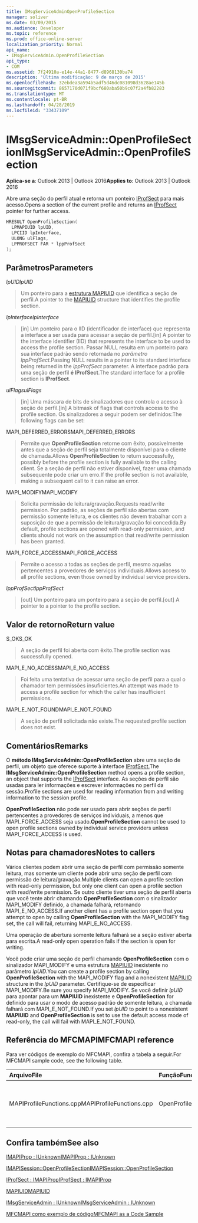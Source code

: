 ```yaml
---
title: IMsgServiceAdminOpenProfileSection
manager: soliver
ms.date: 03/09/2015
ms.audience: Developer
ms.topic: reference
ms.prod: office-online-server
localization_priority: Normal
api_name:
- IMsgServiceAdmin.OpenProfileSection
api_type:
- COM
ms.assetid: 7f24910a-e14e-44a1-8477-d8968130ba74
description: 'Última modificação: 9 de março de 2015'
ms.openlocfilehash: 32ebdea3a594b5adf5d46dc081098d3628ae145b
ms.sourcegitcommit: 8657170d071f9bcf680aba50b9c07f2a4fb82283
ms.translationtype: MT
ms.contentlocale: pt-BR
ms.lasthandoff: 04/28/2019
ms.locfileid: "33437109"
---
```

# <a name="imsgserviceadminopenprofilesection"></a><span data-ttu-id="2c7ac-103">IMsgServiceAdmin::OpenProfileSection</span><span class="sxs-lookup"><span data-stu-id="2c7ac-103">IMsgServiceAdmin::OpenProfileSection</span></span>

  
  
<span data-ttu-id="2c7ac-104">**Aplica-se a**: Outlook 2013 | Outlook 2016</span><span class="sxs-lookup"><span data-stu-id="2c7ac-104">**Applies to**: Outlook 2013 | Outlook 2016</span></span> 
  
<span data-ttu-id="2c7ac-105">Abre uma seção do perfil atual e retorna um ponteiro [IProfSect](iprofsectimapiprop.md) para mais acesso.</span><span class="sxs-lookup"><span data-stu-id="2c7ac-105">Opens a section of the current profile and returns an [IProfSect](iprofsectimapiprop.md) pointer for further access.</span></span> 
  
```cpp
HRESULT OpenProfileSection(
  LPMAPIUID lpUID,
  LPCIID lpInterface,
  ULONG ulFlags,
  LPPROFSECT FAR * lppProfSect
);
```

## <a name="parameters"></a><span data-ttu-id="2c7ac-106">Parâmetros</span><span class="sxs-lookup"><span data-stu-id="2c7ac-106">Parameters</span></span>

 <span data-ttu-id="2c7ac-107">_lpUID_</span><span class="sxs-lookup"><span data-stu-id="2c7ac-107">_lpUID_</span></span>
  
> <span data-ttu-id="2c7ac-108">Um ponteiro para a [estrutura MAPIUID](mapiuid.md) que identifica a seção de perfil.</span><span class="sxs-lookup"><span data-stu-id="2c7ac-108">A pointer to the [MAPIUID](mapiuid.md) structure that identifies the profile section.</span></span> 
    
 <span data-ttu-id="2c7ac-109">_lpInterface_</span><span class="sxs-lookup"><span data-stu-id="2c7ac-109">_lpInterface_</span></span>
  
> <span data-ttu-id="2c7ac-110">[in] Um ponteiro para o IID (identificador de interface) que representa a interface a ser usada para acessar a seção de perfil.</span><span class="sxs-lookup"><span data-stu-id="2c7ac-110">[in] A pointer to the interface identifier (IID) that represents the interface to be used to access the profile section.</span></span> <span data-ttu-id="2c7ac-111">Passar NULL resulta em um ponteiro para sua interface padrão sendo retornada no _parâmetro lppProfSect._</span><span class="sxs-lookup"><span data-stu-id="2c7ac-111">Passing NULL results in a pointer to its standard interface being returned in the  _lppProfSect_ parameter.</span></span> <span data-ttu-id="2c7ac-112">A interface padrão para uma seção de perfil **é IProfSect**.</span><span class="sxs-lookup"><span data-stu-id="2c7ac-112">The standard interface for a profile section is **IProfSect**.</span></span>
    
 <span data-ttu-id="2c7ac-113">_ulFlags_</span><span class="sxs-lookup"><span data-stu-id="2c7ac-113">_ulFlags_</span></span>
  
> <span data-ttu-id="2c7ac-114">[in] Uma máscara de bits de sinalizadores que controla o acesso à seção de perfil.</span><span class="sxs-lookup"><span data-stu-id="2c7ac-114">[in] A bitmask of flags that controls access to the profile section.</span></span> <span data-ttu-id="2c7ac-115">Os sinalizadores a seguir podem ser definidos:</span><span class="sxs-lookup"><span data-stu-id="2c7ac-115">The following flags can be set:</span></span>
    
<span data-ttu-id="2c7ac-116">MAPI_DEFERRED_ERRORS</span><span class="sxs-lookup"><span data-stu-id="2c7ac-116">MAPI_DEFERRED_ERRORS</span></span> 
  
> <span data-ttu-id="2c7ac-117">Permite que **OpenProfileSection** retorne com êxito, possivelmente antes que a seção de perfil seja totalmente disponível para o cliente de chamada.</span><span class="sxs-lookup"><span data-stu-id="2c7ac-117">Allows **OpenProfileSection** to return successfully, possibly before the profile section is fully available to the calling client.</span></span> <span data-ttu-id="2c7ac-118">Se a seção de perfil não estiver disponível, fazer uma chamada subsequente pode criar um erro.</span><span class="sxs-lookup"><span data-stu-id="2c7ac-118">If the profile section is not available, making a subsequent call to it can raise an error.</span></span> 
    
<span data-ttu-id="2c7ac-119">MAPI_MODIFY</span><span class="sxs-lookup"><span data-stu-id="2c7ac-119">MAPI_MODIFY</span></span> 
  
> <span data-ttu-id="2c7ac-120">Solicita permissão de leitura/gravação.</span><span class="sxs-lookup"><span data-stu-id="2c7ac-120">Requests read/write permission.</span></span> <span data-ttu-id="2c7ac-121">Por padrão, as seções de perfil são abertas com permissão somente leitura, e os clientes não devem trabalhar com a suposição de que a permissão de leitura/gravação foi concedida.</span><span class="sxs-lookup"><span data-stu-id="2c7ac-121">By default, profile sections are opened with read-only permission, and clients should not work on the assumption that read/write permission has been granted.</span></span> 
    
<span data-ttu-id="2c7ac-122">MAPI_FORCE_ACCESS</span><span class="sxs-lookup"><span data-stu-id="2c7ac-122">MAPI_FORCE_ACCESS</span></span>
  
> <span data-ttu-id="2c7ac-123">Permite o acesso a todas as seções de perfil, mesmo aquelas pertencentes a provedores de serviços individuais.</span><span class="sxs-lookup"><span data-stu-id="2c7ac-123">Allows access to all profile sections, even those owned by individual service providers.</span></span>
    
 <span data-ttu-id="2c7ac-124">_lppProfSect_</span><span class="sxs-lookup"><span data-stu-id="2c7ac-124">_lppProfSect_</span></span>
  
> <span data-ttu-id="2c7ac-125">[out] Um ponteiro para um ponteiro para a seção de perfil.</span><span class="sxs-lookup"><span data-stu-id="2c7ac-125">[out] A pointer to a pointer to the profile section.</span></span>
    
## <a name="return-value"></a><span data-ttu-id="2c7ac-126">Valor de retorno</span><span class="sxs-lookup"><span data-stu-id="2c7ac-126">Return value</span></span>

<span data-ttu-id="2c7ac-127">S_OK</span><span class="sxs-lookup"><span data-stu-id="2c7ac-127">S_OK</span></span> 
  
> <span data-ttu-id="2c7ac-128">A seção de perfil foi aberta com êxito.</span><span class="sxs-lookup"><span data-stu-id="2c7ac-128">The profile section was successfully opened.</span></span>
    
<span data-ttu-id="2c7ac-129">MAPI_E_NO_ACCESS</span><span class="sxs-lookup"><span data-stu-id="2c7ac-129">MAPI_E_NO_ACCESS</span></span> 
  
> <span data-ttu-id="2c7ac-130">Foi feita uma tentativa de acessar uma seção de perfil para a qual o chamador tem permissões insuficientes.</span><span class="sxs-lookup"><span data-stu-id="2c7ac-130">An attempt was made to access a profile section for which the caller has insufficient permissions.</span></span>
    
<span data-ttu-id="2c7ac-131">MAPI_E_NOT_FOUND</span><span class="sxs-lookup"><span data-stu-id="2c7ac-131">MAPI_E_NOT_FOUND</span></span> 
  
> <span data-ttu-id="2c7ac-132">A seção de perfil solicitada não existe.</span><span class="sxs-lookup"><span data-stu-id="2c7ac-132">The requested profile section does not exist.</span></span>
    
## <a name="remarks"></a><span data-ttu-id="2c7ac-133">Comentários</span><span class="sxs-lookup"><span data-stu-id="2c7ac-133">Remarks</span></span>

<span data-ttu-id="2c7ac-134">O **método IMsgServiceAdmin::OpenProfileSection** abre uma seção de perfil, um objeto que oferece suporte à interface [IProfSect.](iprofsectimapiprop.md)</span><span class="sxs-lookup"><span data-stu-id="2c7ac-134">The **IMsgServiceAdmin::OpenProfileSection** method opens a profile section, an object that supports the [IProfSect](iprofsectimapiprop.md) interface.</span></span> <span data-ttu-id="2c7ac-135">As seções de perfil são usadas para ler informações e escrever informações no perfil da sessão.</span><span class="sxs-lookup"><span data-stu-id="2c7ac-135">Profile sections are used for reading information from and writing information to the session profile.</span></span> 
  
 <span data-ttu-id="2c7ac-136">**OpenProfileSection** não pode ser usado para abrir seções de perfil pertencentes a provedores de serviços individuais, a menos que MAPI_FORCE_ACCESS seja usado.</span><span class="sxs-lookup"><span data-stu-id="2c7ac-136">**OpenProfileSection** cannot be used to open profile sections owned by individual service providers unless MAPI_FORCE_ACCESS is used.</span></span> 
  
## <a name="notes-to-callers"></a><span data-ttu-id="2c7ac-137">Notas para chamadores</span><span class="sxs-lookup"><span data-stu-id="2c7ac-137">Notes to callers</span></span>

<span data-ttu-id="2c7ac-138">Vários clientes podem abrir uma seção de perfil com permissão somente leitura, mas somente um cliente pode abrir uma seção de perfil com permissão de leitura/gravação.</span><span class="sxs-lookup"><span data-stu-id="2c7ac-138">Multiple clients can open a profile section with read-only permission, but only one client can open a profile section with read/write permission.</span></span> <span data-ttu-id="2c7ac-139">Se outro cliente tiver uma seção de perfil aberta que você tente abrir chamando **OpenProfileSection** com o sinalizador MAPI_MODIFY definido, a chamada falhará, retornando MAPI_E_NO_ACCESS.</span><span class="sxs-lookup"><span data-stu-id="2c7ac-139">If another client has a profile section open that you attempt to open by calling **OpenProfileSection** with the MAPI_MODIFY flag set, the call will fail, returning MAPI_E_NO_ACCESS.</span></span> 
  
<span data-ttu-id="2c7ac-140">Uma operação de abertura somente leitura falhará se a seção estiver aberta para escrita.</span><span class="sxs-lookup"><span data-stu-id="2c7ac-140">A read-only open operation fails if the section is open for writing.</span></span> 
  
<span data-ttu-id="2c7ac-141">Você pode criar uma seção de perfil chamando **OpenProfileSection** com o sinalizador MAPI_MODIFY e uma estrutura [MAPIUID](mapiuid.md) inexistente no parâmetro _lpUID._</span><span class="sxs-lookup"><span data-stu-id="2c7ac-141">You can create a profile section by calling **OpenProfileSection** with the MAPI_MODIFY flag and a nonexistent [MAPIUID](mapiuid.md) structure in the  _lpUID_ parameter.</span></span> <span data-ttu-id="2c7ac-142">Certifique-se de especificar MAPI_MODIFY.</span><span class="sxs-lookup"><span data-stu-id="2c7ac-142">Be sure you specify MAPI_MODIFY.</span></span> <span data-ttu-id="2c7ac-143">Se você definir  _lpUID_ para apontar para um **MAPIUID** inexistente e **OpenProfileSection** for definido para usar o modo de acesso padrão de somente leitura, a chamada falhará com MAPI_E_NOT_FOUND.</span><span class="sxs-lookup"><span data-stu-id="2c7ac-143">If you set  _lpUID_ to point to a nonexistent **MAPIUID** and **OpenProfileSection** is set to use the default access mode of read-only, the call will fail with MAPI_E_NOT_FOUND.</span></span> 
  
## <a name="mfcmapi-reference"></a><span data-ttu-id="2c7ac-144">Referência do MFCMAPI</span><span class="sxs-lookup"><span data-stu-id="2c7ac-144">MFCMAPI reference</span></span>

<span data-ttu-id="2c7ac-145">Para ver códigos de exemplo do MFCMAPI, confira a tabela a seguir.</span><span class="sxs-lookup"><span data-stu-id="2c7ac-145">For MFCMAPI sample code, see the following table.</span></span>
  
|<span data-ttu-id="2c7ac-146">**Arquivo**</span><span class="sxs-lookup"><span data-stu-id="2c7ac-146">**File**</span></span>|<span data-ttu-id="2c7ac-147">**Função**</span><span class="sxs-lookup"><span data-stu-id="2c7ac-147">**Function**</span></span>|<span data-ttu-id="2c7ac-148">**Comentário**</span><span class="sxs-lookup"><span data-stu-id="2c7ac-148">**Comment**</span></span>|
|:-----|:-----|:-----|
|<span data-ttu-id="2c7ac-149">MAPIProfileFunctions.cpp</span><span class="sxs-lookup"><span data-stu-id="2c7ac-149">MAPIProfileFunctions.cpp</span></span>  <br/> |<span data-ttu-id="2c7ac-150">OpenProfileSection</span><span class="sxs-lookup"><span data-stu-id="2c7ac-150">OpenProfileSection</span></span>  <br/> |<span data-ttu-id="2c7ac-151">MFCMAPI usa o **método IMsgServiceAdmin::OpenProfileSection** para abrir uma seção de perfil.</span><span class="sxs-lookup"><span data-stu-id="2c7ac-151">MFCMAPI uses the **IMsgServiceAdmin::OpenProfileSection** method to open a profile section.</span></span>  <br/> |
   
## <a name="see-also"></a><span data-ttu-id="2c7ac-152">Confira também</span><span class="sxs-lookup"><span data-stu-id="2c7ac-152">See also</span></span>



[<span data-ttu-id="2c7ac-153">IMAPIProp : IUnknown</span><span class="sxs-lookup"><span data-stu-id="2c7ac-153">IMAPIProp : IUnknown</span></span>](imapipropiunknown.md)
  
[<span data-ttu-id="2c7ac-154">IMAPISession::OpenProfileSection</span><span class="sxs-lookup"><span data-stu-id="2c7ac-154">IMAPISession::OpenProfileSection</span></span>](imapisession-openprofilesection.md)
  
[<span data-ttu-id="2c7ac-155">IProfSect : IMAPIProp</span><span class="sxs-lookup"><span data-stu-id="2c7ac-155">IProfSect : IMAPIProp</span></span>](iprofsectimapiprop.md)
  
[<span data-ttu-id="2c7ac-156">MAPIUID</span><span class="sxs-lookup"><span data-stu-id="2c7ac-156">MAPIUID</span></span>](mapiuid.md)
  
[<span data-ttu-id="2c7ac-157">IMsgServiceAdmin : IUnknown</span><span class="sxs-lookup"><span data-stu-id="2c7ac-157">IMsgServiceAdmin : IUnknown</span></span>](imsgserviceadminiunknown.md)


[<span data-ttu-id="2c7ac-158">MFCMAPI como exemplo de código</span><span class="sxs-lookup"><span data-stu-id="2c7ac-158">MFCMAPI as a Code Sample</span></span>](mfcmapi-as-a-code-sample.md)

